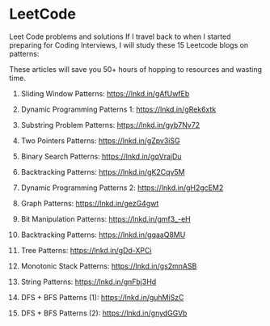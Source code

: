 # LeetCode
Leet Code problems  and solutions
If I travel back to when I started preparing for Coding Interviews, I will study these 15 Leetcode blogs on patterns:

These articles will save you 50+ hours of hopping to resources and wasting time.

1) Sliding Window Patterns: https://lnkd.in/gAfUwfEb

2) Dynamic Programming Patterns 1: https://lnkd.in/gRek6xtk

3) Substring Problem Patterns: https://lnkd.in/gyb7Nv72

4) Two Pointers Patterns: https://lnkd.in/gZpv3iSG

5) Binary Search Patterns: https://lnkd.in/gqVrajDu

6) Backtracking Patterns: https://lnkd.in/gK2Cqv5M

7) Dynamic Programming Patterns 2: https://lnkd.in/gH2gcEM2

8) Graph Patterns: https://lnkd.in/gezG4gwt

9) Bit Manipulation Patterns: https://lnkd.in/gmf3_-eH

10) Backtracking Patterns: https://lnkd.in/gqaaQ8MU

11) Tree Patterns: https://lnkd.in/gDd-XPCi

12) Monotonic Stack Patterns: https://lnkd.in/gs2mnASB

13) String Patterns: https://lnkd.in/gnFbj3Hd

14) DFS + BFS Patterns (1): https://lnkd.in/guhMiSzC

15) DFS + BFS Patterns (2): https://lnkd.in/gnydGGVb
